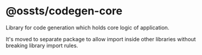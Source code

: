 # @ossts/codegen-core

Library for code generation which holds core logic of application.

It's moved to separate package to allow import inside other libraries without breaking library import rules.
